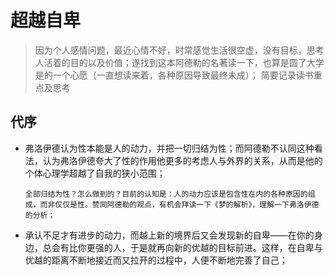 # 超越自卑
> 因为个人感情问题，最近心情不好，时常感觉生活很空虚，没有目标，思考人活着的目的以及价值；遂找到这本阿德勒的名著读一下，也算是圆了大学是的一个心愿（一直想读来着，各种原因导致最终未成）；
> 简要记录读书重点及思考

## 代序

- 弗洛伊德认为性本能是人的动力，并把一切归结为性；而阿德勒不认同这种看法，认为弗洛伊德夸大了性的作用他更多的考虑人与外界的关系，从而是他的个体心理学超越了自我的狭小范围；

	`全部归结为性？怎么做到的？目前的认知是：人的动力应该是包含性在内的各种原因的组成，而非仅仅是性。赞同阿德勒的观点，有机会拜读一下《梦的解析》，理解一下弗洛伊德的分析；`

- 承认不足才有进步的动力，而越上新的境界后又会发现新的自卑——在你的身边，总会有比你更强的人，于是就再向新的优越的目标前进。这样，在自卑与优越的距离不断地接近而又拉开的过程中，人便不断地完善了自己；
